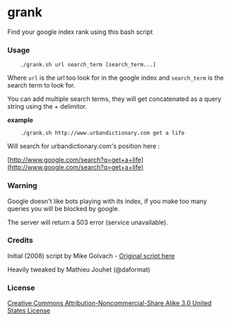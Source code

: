 grank
=====

Find your google index rank using this bash script

### Usage

```shell
	./grank.sh url search_term [search_term...]
```


Where `url` is the url too look for in the google index and `search_term` is the search term to look for.

You can add multiple search terms, they will get concatenated as a query string using the + delimitor.


**example**
```shell
	./grank.sh http://www.urbandictionary.com get a life
```

Will search for urbandictionary.com's position here :

[http://www.google.com/search?q=get+a+life](http://www.google.com/search?q=get+a+life)



### Warning

Google doesn't like bots playing with its index, if you make too many queries you will be blocked by google.

The server will return a 503 error (service unavailable).

### Credits 

Initial (2008) script by Mike Golvach - [Original script here](http://linuxshellaccount.blogspot.fr/2008/08/finding-your-google-index-rank-with.html) 

Heavily tweaked by Mathieu Jouhet (@daformat)

### License

[Creative Commons Attribution-Noncommercial-Share Alike 3.0 United States License](http://creativecommons.org/licenses/by-nc-sa/3.0/us/)